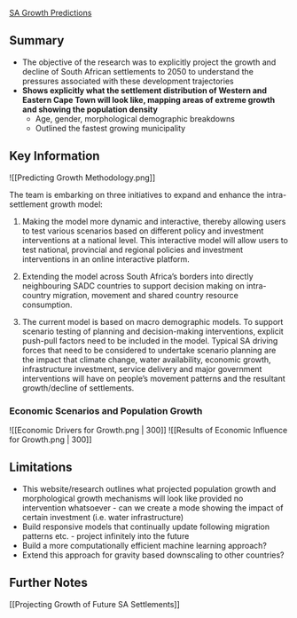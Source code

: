 
[SA Growth Predictions](https://pta-gis-2-web1.csir.co.za/portal/apps/GBCascade/index.html?appid=5180459a765c4e63bfb3fa527c7302b3)

## Summary

- The objective of the research was to explicitly project the growth and decline of South African settlements to 2050 to understand the pressures associated with these development trajectories
- **Shows explicitly what the settlement distribution of Western and Eastern Cape Town will look like, mapping areas of extreme growth and showing the population density**
	- Age, gender, morphological demographic breakdowns
	- Outlined the fastest growing municipality
## Key Information

![[Predicting Growth Methodology.png]]

The team is embarking on three initiatives to expand and enhance the intra-settlement growth model:

1. Making the model more dynamic and interactive, thereby allowing users to test various scenarios based on different policy and investment interventions at a national level. This interactive model will allow users to test national, provincial and regional policies and investment interventions in an online interactive platform.

2. Extending the model across South Africa’s borders into directly neighbouring SADC countries to support decision making on intra-country migration, movement and shared country resource consumption.

3. The current model is based on macro demographic models. To support scenario testing of planning and decision-making interventions, explicit push-pull factors need to be included in the model. Typical SA driving forces that need to be considered to undertake scenario planning are the impact that climate change, water availability, economic growth, infrastructure investment, service delivery and major government interventions will have on people’s movement patterns and the resultant growth/decline of settlements.

### Economic Scenarios and Population Growth

![[Economic Drivers for Growth.png | 300]] ![[Results of Economic Influence for Growth.png | 300]]


## Limitations

- This website/research outlines what projected population growth and morphological growth mechanisms will look like provided no intervention whatsoever - can we create a mode showing the impact of certain investment (i.e. water infrastructure)
- Build responsive models that continually update following migration patterns etc. - project infinitely into the future
- Build a more computationally efficient machine learning approach?
- Extend this approach for gravity based downscaling to other countries?

## Further Notes

[[Projecting Growth of Future SA Settlements]]